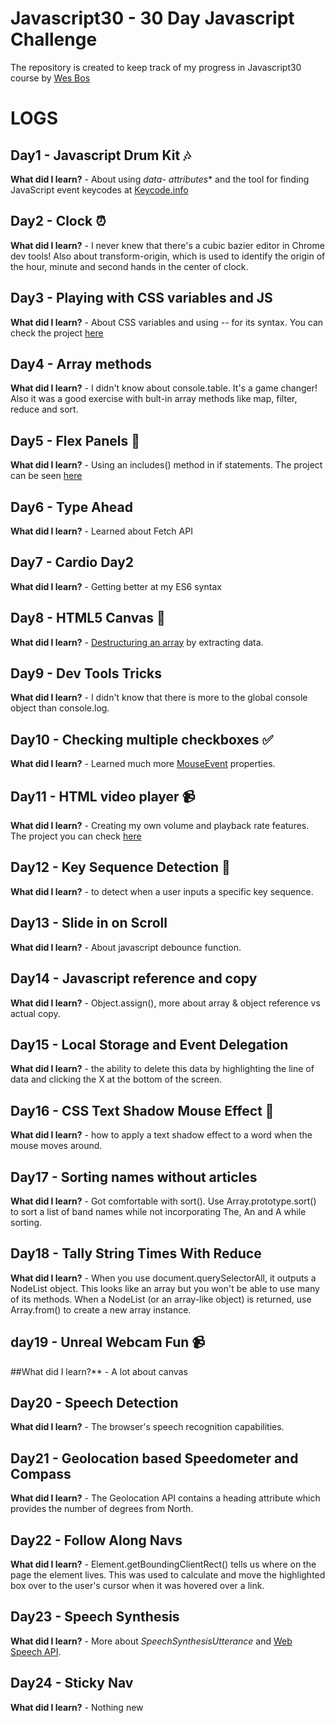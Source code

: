 # Javascript30 - 30 Day Javascript Challenge

The repository is created to keep track of my progress in Javascript30 course by <a href="https://github.com/wesbos">Wes Bos</a>


# LOGS

## Day1 - Javascript Drum Kit :notes:

**What did I learn?** - About using **data-* attributes** and the tool for finding JavaScript event keycodes at <a href="keycode.info">Keycode.info</a> 


## Day2 - Clock :alarm_clock:

**What did I learn?** - I never knew that there's a cubic bazier editor in Chrome dev tools! Also about transform-origin, which is used to identify the origin of the hour, minute and second hands in the center of clock.


## Day3 - Playing with CSS variables and JS

**What did I learn?** - About CSS variables and using -- for its syntax. 
You can check the project <a href="https://codepen.io/HighFlyer/full/MEQZQp/">here</a>


## Day4 - Array methods

**What did I learn?** - I didn't know about console.table. It's a game changer! Also it was a good exercise with bult-in array methods like map, filter, reduce and sort.


## Day5 - Flex Panels :milky_way:

**What did I learn?** - Using an includes() method in if statements. The project can be seen <a href="https://codepen.io/HighFlyer/full/dVeQjX/">here</a>


## Day6 - Type Ahead

**What did I learn?** - Learned about Fetch API


## Day7 - Cardio Day2  

**What did I learn?** - Getting better at my ES6 syntax


## Day8 - HTML5 Canvas :art:

**What did I learn?** - <a href="https://developer.mozilla.org/en-US/docs/Web/JavaScript/Reference/Operators/Destructuring_assignment">Destructuring an array</a> by extracting data.


## Day9 - Dev Tools Tricks

**What did I learn?** - I didn't know that there is more to the global console object than console.log.


## Day10 - Checking multiple checkboxes :white_check_mark:

**What did I learn?** - Learned much more <a href="https://developer.mozilla.org/en-US/docs/Web/API/MouseEvent">MouseEvent</a> properties.


## Day11 - HTML video player :video_camera:

**What did I learn?** - Creating my own volume and playback rate features. The project you can check <a href="https://highflyer910.github.io/video_player/">here</a> 


## Day12 - Key Sequence Detection :rainbow:

**What did I learn?** -  to detect when a user inputs a specific key sequence.


## Day13 - Slide in on Scroll

**What did I learn?** - About javascript debounce function.


## Day14 - Javascript reference and copy

**What did I learn?** - Object.assign(), more about array & object reference vs actual copy.


## Day15 - Local Storage and Event Delegation

**What did I learn?** - the ability to delete this data by highlighting the line of data and clicking the X at the bottom of the screen.


## Day16 - CSS Text Shadow Mouse Effect  :jack_o_lantern: 

**What did I learn?** - how to apply a text shadow effect to a word when the mouse moves around.


## Day17 - Sorting names without articles

**What did I learn?** - Got comfortable with sort(). Use Array.prototype.sort() to sort a list of band names while not incorporating The, An and A while sorting.


## Day18 - Tally String Times With Reduce

**What did I learn?** - When you use document.querySelectorAll, it outputs a NodeList object. This looks like an array but you won't be able to use many of its methods. When a NodeList (or an array-like object) is returned, use Array.from() to create a new array instance.


## day19 - Unreal Webcam Fun :video_camera:

##What did I learn?** - A lot about canvas


## Day20 - Speech Detection

**What did I learn?** - The browser's speech recognition capabilities.


## Day21 - Geolocation based Speedometer and Compass

**What did I learn?** - The Geolocation API contains a heading attribute which provides the number of degrees from North.


## Day22 - Follow Along Navs

**What did I learn?** - Element.getBoundingClientRect() tells us where on the page the element lives. This was used to calculate and move the highlighted box over to the user's cursor when it was hovered over a link.


## Day23 - Speech Synthesis

**What did I learn?** - More about *SpeechSynthesisUtterance* and <a href="https://developer.mozilla.org/en-US/docs/Web/API/Web_Speech_API">Web Speech API</a>.


## Day24 - Sticky Nav

**What did I learn?** - Nothing new
 
